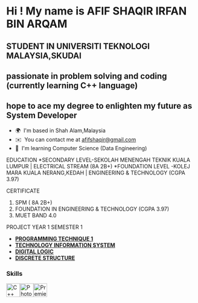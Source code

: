 Hi ! My name is AFIF SHAQIR IRFAN BIN ARQAM
============================================

STUDENT IN UNIVERSITI TEKNOLOGI MALAYSIA,SKUDAI
----------------------------------------
passionate in problem solving and coding (currently learning C++ language)
----------------------------------------
hope to ace my degree to enlighten my future as System Developer
----------------------------------------

* 🌍  I'm based in Shah Alam,Malaysia
* ✉️  You can contact me at [afifshaqir@gmail.com](mailto:afifshaqir@gmail.com)
* 🧠  I'm learning Computer Science (Data Engineering)

EDUCATION
  *SECONDARY LEVEL-SEKOLAH MENENGAH TEKNIK KUALA LUMPUR | ELECTRICAL STREAM (8A 2B+)
*FOUNDATION LEVEL -KOLEJ MARA KUALA NERANG,KEDAH        | ENGINEERING & TECHNOLOGY (CGPA 3.97)

CERTIFICATE
1) SPM ( 8A 2B+)
2) FOUNDATION IN ENGINEERING & TECHNOLOGY (CGPA 3.97)
3) MUET BAND 4.0
   

PROJECT YEAR 1 SEMESTER 1 
* <b>[PROGRAMMING TECHNIQUE 1](https://github.com/afifshaqir/PROGRAMMING-TECHNIQUE)</b>
* <b>[TECHNOLOGY INFORMATION SYSTEM](https://github.com/afifshaqir/TECHNOLOGY-INFORMATION-SYSYTEM-)</b>
* <b>[DIGITAL LOGIC](https://github.com/afifshaqir/DIGITAL-LOGIC-1)</b>
* <b>[DISCRETE STRUCTURE](https://github.com/afifshaqir/DISCRETE-STRUCTURE)</b>


### Skills


<p align="left">
<a href="https://docs.microsoft.com/en-us/cpp/?view=msvc-170" target="_blank" rel="noreferrer"><img src="https://raw.githubusercontent.com/danielcranney/readme-generator/main/public/icons/skills/cplusplus-colored.svg" width="36" height="36" alt="C++" /></a><a href="https://www.adobe.com/uk/products/photoshop.html" target="_blank" rel="noreferrer"><img src="https://raw.githubusercontent.com/danielcranney/readme-generator/main/public/icons/skills/photoshop-colored.svg" width="36" height="36" alt="Photoshop" /></a><a href="https://www.adobe.com/uk/products/premiere.html" target="_blank" rel="noreferrer"><img src="https://raw.githubusercontent.com/danielcranney/readme-generator/main/public/icons/skills/premierepro-colored.svg" width="36" height="36" alt="Premiere Pro" /></a>
</p>
